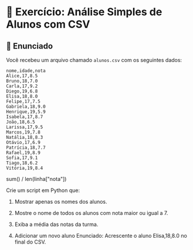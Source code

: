# 🧪 Exercício: Análise Simples de Alunos com CSV

## 📝 Enunciado

Você recebeu um arquivo chamado `alunos.csv` com os seguintes dados:

```csv
nome,idade,nota
Alice,17,8.5
Bruno,18,7.0
Carla,17,9.2
Diego,19,6.8
Elisa,18,8.0
Felipe,17,7.5
Gabriela,18,9.0
Henrique,19,5.9
Isabela,17,8.7
João,18,6.5
Larissa,17,9.5
Marcos,19,7.8
Natália,18,8.3
Otávio,17,6.9
Patrícia,18,7.7
Rafael,19,8.9
Sofia,17,9.1
Tiago,18,6.2
Vitória,19,8.4
```

sum() / len(linha["nota"])

Crie um script em Python que:

1. Mostrar apenas os nomes dos alunos.

2. Mostre o nome de todos os alunos com nota maior ou igual a 7.

3. Exiba a média das notas da turma.
4. Adicionar um novo aluno
   Enunciado: Acrescente o aluno Elisa,18,8.0 no final do CSV.


